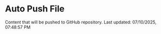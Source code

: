 # Auto Push File

Content that will be pushed to GitHub repository.
Last updated: 07/10/2025, 07:48:57 PM